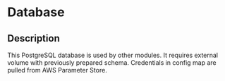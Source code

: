 # Database

## Description

This PostgreSQL database is used by other modules. It requires external volume with previously prepared schema. Credentials in config map are pulled from AWS Parameter Store.
